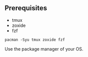 ## Prerequisites

- tmux
- zoxide
- fzf

```
pacman -Syu tmux zoxide fzf
```
Use the package manager of your OS.
